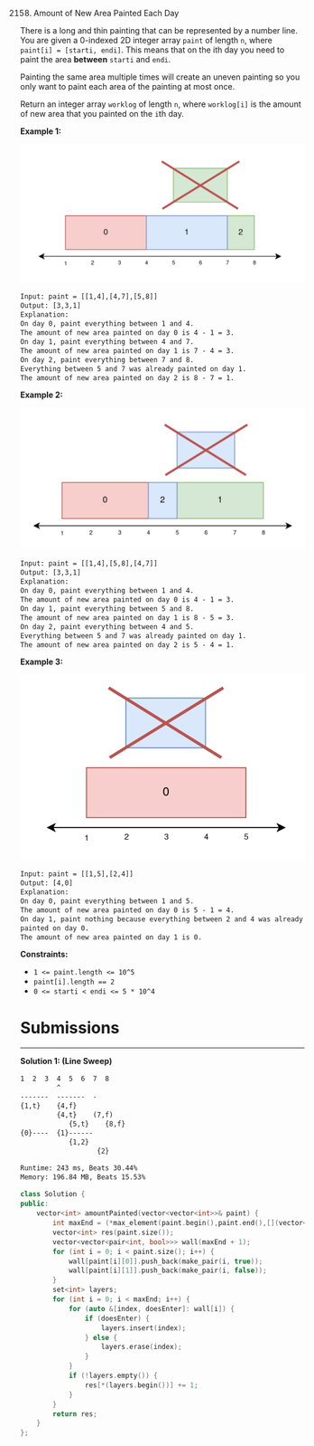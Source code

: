 2158. Amount of New Area Painted Each Day

There is a long and thin painting that can be represented by a number line. You are given a 0-indexed 2D integer array `paint` of length `n`, where `paint[i] = [starti, endi]`. This means that on the ith day you need to paint the area **between** `starti` and `endi`.

Painting the same area multiple times will create an uneven painting so you only want to paint each area of the painting at most once.

Return an integer array `worklog` of length `n`, where `worklog[i]` is the amount of new area that you painted on the `i`th day.

 

**Example 1:**

![2158_screenshot-2022-02-01-at-17-16-16-diagram-drawio-diagrams-net.png](img/2158_screenshot-2022-02-01-at-17-16-16-diagram-drawio-diagrams-net.png)
```
Input: paint = [[1,4],[4,7],[5,8]]
Output: [3,3,1]
Explanation:
On day 0, paint everything between 1 and 4.
The amount of new area painted on day 0 is 4 - 1 = 3.
On day 1, paint everything between 4 and 7.
The amount of new area painted on day 1 is 7 - 4 = 3.
On day 2, paint everything between 7 and 8.
Everything between 5 and 7 was already painted on day 1.
The amount of new area painted on day 2 is 8 - 7 = 1. 
```

**Example 2:**

![2158_screenshot-2022-02-01-at-17-17-45-diagram-drawio-diagrams-net.png](img/2158_screenshot-2022-02-01-at-17-17-45-diagram-drawio-diagrams-net.png)
```
Input: paint = [[1,4],[5,8],[4,7]]
Output: [3,3,1]
Explanation:
On day 0, paint everything between 1 and 4.
The amount of new area painted on day 0 is 4 - 1 = 3.
On day 1, paint everything between 5 and 8.
The amount of new area painted on day 1 is 8 - 5 = 3.
On day 2, paint everything between 4 and 5.
Everything between 5 and 7 was already painted on day 1.
The amount of new area painted on day 2 is 5 - 4 = 1. 
```

**Example 3:**

![2158_screenshot-2022-02-01-at-17-19-49-diagram-drawio-diagrams-net.png](img/2158_screenshot-2022-02-01-at-17-19-49-diagram-drawio-diagrams-net.png)
```
Input: paint = [[1,5],[2,4]]
Output: [4,0]
Explanation:
On day 0, paint everything between 1 and 5.
The amount of new area painted on day 0 is 5 - 1 = 4.
On day 1, paint nothing because everything between 2 and 4 was already painted on day 0.
The amount of new area painted on day 1 is 0.
```

**Constraints:**

* `1 <= paint.length <= 10^5`
* `paint[i].length == 2`
* `0 <= starti < endi <= 5 * 10^4`

# Submissions
---
**Solution 1: (Line Sweep)**

    1  2  3  4  5  6  7  8
             ^
    -------  -------  -
    {1,t}    {4,f}
             {4,t}    (7,f)
                {5,t}    {8,f}
    {0}----  {1}------  
                {1,2}
                       {2}

```
Runtime: 243 ms, Beats 30.44%
Memory: 196.84 MB, Beats 15.53%
```
```c++
class Solution {
public:
    vector<int> amountPainted(vector<vector<int>>& paint) {
        int maxEnd = (*max_element(paint.begin(),paint.end(),[](vector<int> &l, vector<int> &r) -> bool { return l[1] < r[1]; }))[1];
        vector<int> res(paint.size());
        vector<vector<pair<int, bool>>> wall(maxEnd + 1);
        for (int i = 0; i < paint.size(); i++) {
            wall[paint[i][0]].push_back(make_pair(i, true));
            wall[paint[i][1]].push_back(make_pair(i, false));
        }
        set<int> layers;
        for (int i = 0; i < maxEnd; i++) {
            for (auto &[index, doesEnter]: wall[i]) {
                if (doesEnter) {
                    layers.insert(index);
                } else {
                    layers.erase(index);
                }
            }
            if (!layers.empty()) {
                res[*(layers.begin())] += 1;
            }
        }
        return res;
    }
};
```
